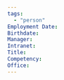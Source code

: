 ```yaml
---
tags:
  - "person"
Employment Date:
Birthdate:
Manager:
Intranet:
Title:
Competency:
Office:
---
```

